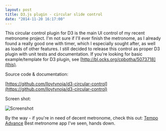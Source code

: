 ```yaml
---
layout: post
title: D3.js plugin - circular slide control
date: "2014-11-20 16:17:00"
---
```

This circular control plugin for D3 is the main UI control of my recent metronome project. I'm not sure if I'll ever finish the metronome, as I already found a really good one with timer, which I especially sought after, as well as loads of other features. I still decided to release this control as proper D3 plugin with unit tests and documentation. If you're looking for basic example/template for D3 plugin, see [http://bl.ocks.org/cpbotha/5073718](this). 

Source code & documentation:

[https://github.com/lloytynoja/d3-circular-control](https://github.com/lloytynoja/d3-circular-control)

Screen shot:

![Screenshot](http://i.imgur.com/zTjE7iA.png)

By the way - if you're in need of decent metronome, check this out: [Tempo Advance](https://itunes.apple.com/us/app/tempo-advance-metronome-polyrhythms/id368169363?mt=8) Best metronome app I've seen, hands down.